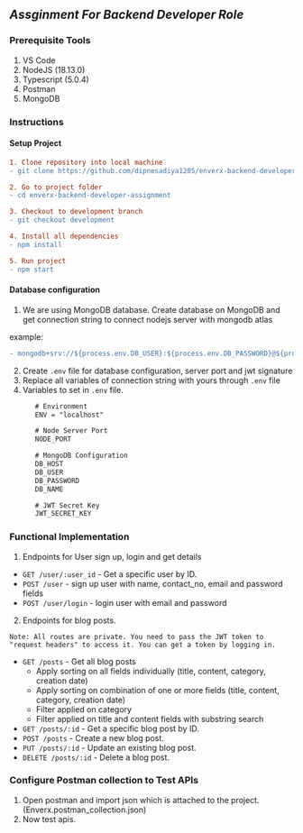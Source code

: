 ## _Assginment For Backend Developer Role_

### Prerequisite Tools

1. VS Code
2. NodeJS (18.13.0)
3. Typescript (5.0.4)
4. Postman
5. MongoDB

### Instructions 

#### Setup Project
``` diff
1. Clone repository into local machine
- git clone https://github.com/dipnesadiya1205/enverx-backend-developer-assignment.git

2. Go to project folder
- cd enverx-backend-developer-assignment

3. Checkout to development branch
- git checkout development

4. Install all dependencies
- npm install

5. Run project
- npm start
```

#### Database configuration

1. We are using MongoDB database. Create database on MongoDB and get connection string to connect nodejs server with mongodb atlas

example:
``` diff
- mongodb+srv://${process.env.DB_USER}:${process.env.DB_PASSWORD}@${process.env.DB_HOST}/${process.env.DB_NAME}?retryWrites=true&w=majority
```
2. Create ```.env``` file for database configuration, server port and jwt signature
3. Replace all variables of connection string with yours through ```.env``` file
4. Variables to set in ```.env``` file.
   ``` diff
      # Environment
      ENV = "localhost"

      # Node Server Port
      NODE_PORT

      # MongoDB Configuration
      DB_HOST
      DB_USER
      DB_PASSWORD
      DB_NAME

      # JWT Secret Key
      JWT_SECRET_KEY
   ```

### Functional Implementation
1. Endpoints for User sign up, login and get details

- `GET /user/:user_id` - Get a specific user by ID.
- `POST /user` - sign up user with name, contact_no, email and password fields
- `POST /user/login` - login user with email and password
   
2. Endpoints for blog posts. 

 ``Note: All routes are private. You need to pass the JWT token to "request headers" to access it. You can get a token by logging in.``

- `GET /posts` - Get all blog posts
     * Apply sorting on all fields individually (title, content, category, creation date)
     * Apply sorting on combination of one or more fields (title, content, category, creation date)
     * Filter applied on category
     * Filter applied on title and content fields with substring search
- `GET /posts/:id` - Get a specific blog post by ID.
- `POST /posts` - Create a new blog post.
- `PUT /posts/:id` - Update an existing blog post.
- `DELETE /posts/:id` - Delete a blog post.

### Configure Postman collection to Test APIs

1. Open postman and import json which is attached to the project. (Enverx.postman_collection.json)
2. Now test apis.
